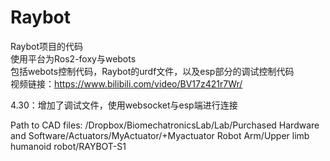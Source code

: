 # Raybot
Raybot项目的代码  
使用平台为Ros2-foxy与webots   
包括webots控制代码，Raybot的urdf文件，以及esp部分的调试控制代码  
视频链接：https://www.bilibili.com/video/BV17z421r7Wr/  

  4.30：增加了调试文件，使用websocket与esp端进行连接

Path to CAD files: /Dropbox/BiomechatronicsLab/Lab/Purchased Hardware and Software/Actuators/MyActuator/+Myactuator Robot Arm/Upper limb humanoid robot/RAYBOT-S1

